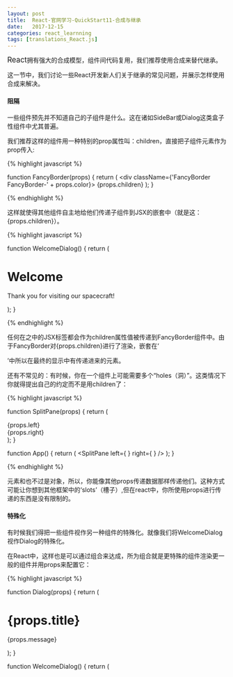```yaml
---
layout: post
title:  React-官网学习-QuickStart11-合成与继承
date:   2017-12-15
categories: react_learnning
tags: [translations_React.js]
---
```

<big>React</big>拥有强大的合成模型，组件间代码复用，我们推荐使用合成来替代继承。

这一节中，我们讨论一些React开发新人们关于继承的常见问题，并展示怎样使用合成来解决。

#### 阻隔

一些组件预先并不知道自己的子组件是什么。这在诸如SideBar或Dialog这类盒子性组件中尤其普遍。

我们推荐这样的组件用一种特别的prop属性叫：children，直接把子组件元素作为prop传入:

{% highlight javascript %}

function FancyBorder(props) {
  return (
    <div className={'FancyBorder FancyBorder-' + props.color}>
      {props.children}
    </div>
  );
}

{% endhighlight %}

这样就使得其他组件自主地给他们传递子组件到JSX的嵌套中（就是这：{props.children}）。

{% highlight javascript %}

function WelcomeDialog() {
  return (
    <FancyBorder color="blue">
      <h1 className="Dialog-title">
        Welcome
      </h1>
      <p className="Dialog-message">
        Thank you for visiting our spacecraft!
      </p>
    </FancyBorder>
  );
}

{% endhighlight %}

任何在<FancyBorder>之中的JSX标签都会作为children属性值被传递到FancyBorder组件中。由于FancyBorder对{props.children}进行了渲染，嵌套在‘<div>’中所以在最终的显示中有传递进来的元素。

还有不常见的：有时候，你在一个组件上可能需要多个“holes（洞）”。这类情况下你就得提出自己的约定而不是用children了：

{% highlight javascript %}

function SplitPane(props) {
  return (
    <div className="SplitPane">
      <div className="SplitPane-left">
        {props.left}
      </div>
      <div className="SplitPane-right">
        {props.right}
      </div>
    </div>
  );
}

function App() {
  return (
    <SplitPane
      left={
        <Contacts />
      }
      right={
        <Chat />
      } />
  );
}

{% endhighlight %}

元素<Contacts>和<Chat>也不过是对象，所以，你能像其他props传递数据那样传递他们。这种方式可能让你想到其他框架中的‘slots’（槽子）,但在react中，你所使用props进行传递的东西是没有限制的。

#### 特殊化

有时候我们得把一些组件视作另一种组件的特殊化。就像我们将WelcomeDialog视作Dialog的特殊化。

在React中，这样也是可以通过组合来达成，所为组合就是更特殊的组件渲染更一般的组件并用props来配置它：

{% highlight javascript %}

function Dialog(props) {
  return (
    <FancyBorder color="blue">
      <h1 className="Dialog-title">
        {props.title}
      </h1>
      <p className="Dialog-message">
        {props.message}
      </p>
    </FancyBorder>
  );
}

function WelcomeDialog() {
  return (
    <Dialog
      title="Welcome"
      message="Thank you for visiting our spacecraft!" />

  );
}

{% endhighlight %}

同样，用类的方式定义的组件使用组合效果也很好。

{% highlight javascript %}

function Dialog(props) {
  return (
    <FancyBorder color="blue">
      <h1 className="Dialog-title">
        {props.title}
      </h1>
      <p className="Dialog-message">
        {props.message}
      </p>
      {props.children}
    </FancyBorder>
  );
}

class SignUpDialog extends React.Component {
  constructor(props) {
    super(props);
    this.handleChange = this.handleChange.bind(this);
    this.handleSignUp = this.handleSignUp.bind(this);
    this.state = {login: ''};
  }

  render() {
    return (
      <Dialog title="Mars Exploration Program"
              message="How should we refer to you?">
        <input value={this.state.login}
               onChange={this.handleChange} />

        <button onClick={this.handleSignUp}>
          Sign Me Up!
        </button>
      </Dialog>
    );
  }

  handleChange(e) {
    this.setState({login: e.target.value});
  }

  handleSignUp() {
    alert(`Welcome aboard, ${this.state.login}!`);
  }
}

{% endhighlight %}

#### 那么继承如何？

在Facebook，我们在成千上万的组件中使用React构建，但我们还没有发现能有什么场景是让我们推荐使用组件间继承层级关系。

Props和组合以一种安全的方式赋予你足够的弹性来实现组件外观和行为。记着，组件有主观的props，可以包括初始值，React元素以及函数。

若你想要在组件间复用非UI函数，我们推荐将之提取成JavaScript独立模块。这样组件可以import模块来使用函数，对象，或者类，而不是去扩展模块。

[官网文章 Quick Start :Composition vs Inheritance](https://reactjs.org/docs/composition-vs-inheritance.html)
